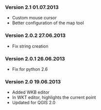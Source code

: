 
### Version 2.1 01.07.2013

* Custom mouse cursor
* Better configuration of the map tool

### Version 2.0.2 27.06.2013

* Fix string creation

### Version 2.0.1 26.06.2013

* Fix for python 2.6

### Version 2.0 19.06.2013

* Added WKB editor
* In WKT editor, highlights the current point
* Updated for QGIS 2.0
